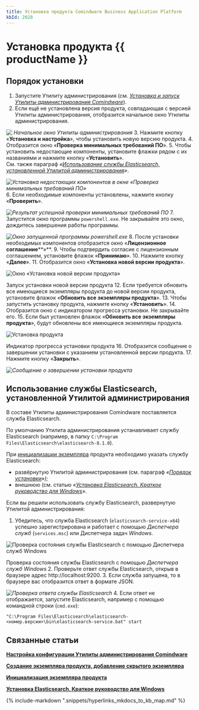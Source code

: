 ```yaml
---
title: Установка продукта Comindware Business Application Platform
kbId: 2028
---
```


# Установка продукта {{ productName }}

## Порядок установки

1. Запустите Утилиту администрирования (см. *[Установка и запуск Утилиты администрирования Comindware](https://kb.comindware.ru/article.php?id=2027)*).
2. Если ещё не установлена версия продукта, совпадающая с версией Утилиты администрирования, отобразится начальное окно Утилиты администрирования.

_![ Начальное окно Утилиты администрирования](https://kb.comindware.ru/assets/img_667c1e552dd1d.png)_
3. Нажмите кнопку «**Установка и настройка**», чтобы установить новую версию продукта.
4. Отобразится окно «**Проверка минимальных требований ПО**».
5. Чтобы установить недостающие компоненты, установите флажки рядом с их названиями и нажмите кнопку «**Установить**».  
См. также параграф *«[Использование службы Elasticsearch, установленной Утилитой администрирования](#mcetoc_1i1fpsb3t3)»*.

_![Установка недостающих компонентов в окне «Проверка минимальных требований ПО»](https://kb.comindware.ru/assets/img_667c1e6bd9f18.png)_
6. Если необходимые компоненты установлены, нажмите кнопку «**Проверить**».

_![Результат успешной проверки минимальных требований ПО](https://kb.comindware.ru/assets/img_667c1e87c4ed9.png)_
7. Запустится окно программы `powershell.exe`. Не закрывайте это окно, дождитесь завершения работы программы.

_![Окно запущенной программы powershell.exe](https://kb.comindware.ru/assets/img_6679971188d13.png)_
8. После установки необходимых компонентов отобразится окно «**Лицензионное соглашение****»**.
9. Чтобы подтвердить согласие с лицензионным соглашением, установите флажок «**Принимаю**».
10. Нажмите кнопку «**Далее**».
11. Отобразится окно «**Установка новой версии продукта**».

![Окно «Установка новой версии продукта»](https://kb.comindware.ru/assets/img_667c1ec7ce555.png)

Запуск установки новой версии продукта
12. Если требуется обновить все имеющиеся экземпляры продукта до новой версии продукта, установите флажок «**Обновить все экземпляры продукта**».
13. Чтобы запустить установку продукта, нажмите кнопку «**Установить**».
14. Отобразится окно с индикатором прогресса установки. Не закрывайте его.
15. Если был установлен флажок «**Обновить все экземпляры продукта**», будут обновлены все имеющиеся экземпляры продукта.

![Установка продукта](https://kb.comindware.ru/assets/img_6679958d29407.png)

Индикатор прогресса установки продукта
16. Отобразится сообщение о завершении установки с указанием установленной версии продукта.
17. Нажмите кнопку «**Закрыть**».

_![Сообщение о завершении установки продукта](https://kb.comindware.ru/assets/img_667c1f395bdb0.png)_

## Использование службы Elasticsearch, установленной Утилитой администрирования

В составе Утилиты администрирования Comindware поставляется служба Elasticsearch.

По умолчанию Утилита администрирования устанавливает службу Elasticsearch (например, в папку `C:\Program Files\Elasticsearch\elasticsearch-8.1.0`).

При [инициализации экземпляра](https://kb.comindware.ru/article.php?id=2296) продукта необходимо указать службу Elasticsearch:

- развёрнутую Утилитой администрирования (см. параграф *«[Порядок установки](#mcetoc_1i15ecrr60)»);*
- внешнюю (см. статью *«[Установка Elasticsearch. Краткое руководство для Windows](https://kb.comindware.ru/article.php?id=2094)»*.

Если вы решили использовать службу Elasticsearch, развернутую Утилитой администрирования:

1. Убедитесь, что служба Elasticsearch (`elasticsearch-service-x64`) успешно зарегистрирована и работает с помощью *Диспетчера служб* (`services.msc`) или Диспетчера задач *Windows*.

![Проверка состояния службы Elasticsearch с помощью Диспетчера служб Windows](https://kb.comindware.ru/assets/img_667ecf85a5961.png)

Проверка состояния службы Elasticsearch с помощью *Диспетчера служб Windows*
2. Проверьте ответ службы Elasticsearch, открыв в браузере адрес http://localhost:9200.
3. Если служба запущена, то в браузере вас отобразится ответ в формате JSON.

_![Проверка ответа службы Elasticsearch](https://kb.comindware.ru/assets/img_667edd59853d1.png)_
4. Если ответ не отображается, запустите Elasticsearch, например с помощью командной строки (`cmd.exe`):   

```
"C:\Program Files\Elasticsearch\elasticsearch-<номер.версии>\bin\elasticsearch-service.bat" start
```

## Связанные статьи

**[Настройка конфигурации Утилиты администрирования Comindware](https://kb.comindware.ru/article.php?id=2029)**

**[Создание экземпляра продукта, добавление скрытого экземпляра](https://kb.comindware.ru/article.php?id=2032)**

**[Инициализация экземпляра продукта](https://kb.comindware.ru/article.php?id=2296)**

**[Установка Elasticsearch. Краткое руководство для Windows](https://kb.comindware.ru/article.php?id=2094)**

{% include-markdown ".snippets/hyperlinks_mkdocs_to_kb_map.md" %}
